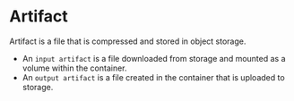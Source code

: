 # Artifact

Artifact is a file that is compressed and stored in object storage.
- An `input artifact` is a file downloaded from storage and mounted as a volume within the container.
- An `output artifact` is a file created in the container that is uploaded to storage.
